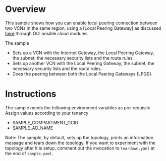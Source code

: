 # Overview

This sample shows how you can enable local peering connection between two VCNs in the same region, using a [Local Peering Gateway] as discussed 
[here](https://docs.oracle.com/en-us/iaas/Content/Network/Tasks/localVCNpeering.htm) through OCI ansible cloud modules.

The sample
- Sets up a VCN with the Internet Gateway, the Local Peering Gateway, the subnet, the necessary security lists and the route rules.
- Sets up another VCN with the Local Peering Gateway, the subnet, the necessary security lists and the route rules.  
- Does the peering between both the Local Peering Gateways (LPGS).

# Instructions

The sample needs the following environment variables as pre-requisite. Assign values according to your tenancy

- SAMPLE_COMPARTMENT_OCID
- SAMPLE_AD_NAME 

Note: The sample, by default, sets up the topology, prints an information message
 and tears down the topology. If you want
to experiment with the topology after it is setup, comment out the invocation 
to `teardown.yaml` at the end of `sample.yaml`.
